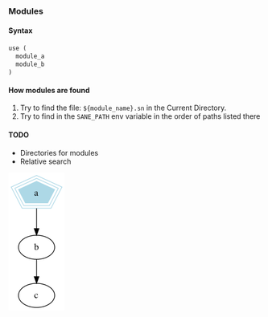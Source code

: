 ### Modules

#### Syntax

```
use (
  module_a
  module_b
)
```

#### How modules are found

1. Try to find the file: `${module_name}.sn` in the Current Directory.
2. Try to find in the `SANE_PATH` env variable in the order of paths listed there

#### TODO
* Directories for modules
* Relative search


![](./graph-1.png)
